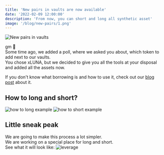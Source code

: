 ```yaml
---
title: 'New pairs in vaults are now available'
date: '2022-02-09 12:00:00'
description: 'From now, you can short and long all synthetic asset'
image: '/blog/new-pairs/1.png'
---
```


![New pairs in vaults](/blog/new-pairs/1.png 'horizontal')

gm 👋  
Some time ago, we added a poll, where we asked you about, which token to add next to our vaults.  
You chose xLUNA, but we decided to give you all the tools at your disposal and added all the assets now.

If you don't know what borrowing is and how to use it, check out our [blog post](https://synthetify.io/blog/long-using-borrowing) about it.

## How to long and short?

![how to long example](/blog/long/how-to-long.png 'vertical')
![how to short example](/blog/how-to-earn-2/short.png 'vertical')

## Little sneak peak

We are going to make this process a lot simpler.  
We are working on a special place for long and short.  
See what it will look like:
![leverage](/blog/new-pairs/leverage.png 'vertical')
